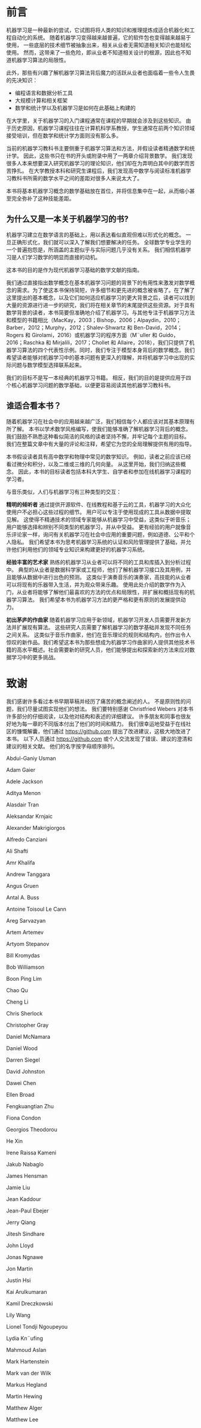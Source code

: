# 前言

机器学习是一种最新的尝试，它试图将将人类的知识和推理提炼成适合机器化和工程自动化的系统。 随着机器学习变得越来越普遍，它的软件包也变得越来越易于使用， 一些底层的技术细节被抽象出来，相关从业者无需知道相关知识也能轻松使用。 然而，这带来了一些危险，即从业者不知道相关设计的根源，因此也不知道机器学习算法的局限性。

此外，那些有兴趣了解机器学习算法背后魔力的活跃从业者也面临着一些令人生畏的先决知识：
- 编程语言和数据分析工具
- 大规模计算和相关框架
- 数学和统计学以及机器学习是如何在此基础上构建的

在大学里，关于机器学习的入门课程通常在课程的早期就会涉及到这些知识。 由于历史原因，机器学习课程往往在计算机科学系教授，学生通常在前两个知识领域接受培训，但在数学和统计学方面则没有那么多。

当前的机器学习教科书主要侧重于机器学习算法和方法，并假设读者精通数学和统计学。 因此，这些书只在书的开头或附录中用了一两章介绍背景数学。 我们发现很多人本来想要深入研究机器学习的理论知识，他们却在为弄明白其中的数学而苦苦挣扎。 在大学教授本科和研究生课程后，我们发现高中数学与阅读标准机器学习教科书所需的数学水平之间的差距对很多人来说太大了。

本书将基本机器学习概念的数学基础放在首位，并将信息集中在一起，从而缩小甚至完全弥补了这种技能差距。

## 为什么又是一本关于机器学习的书?

机器学习建立在数学语言的基础上，用以表达看似直观但难以形式化的概念。 一旦正确形式化，我们就可以深入了解我们想要解决的任务。 全球数学专业学生的一个普遍抱怨是，所涵盖的主题似乎与实际问题几乎没有关系。 我们相信机器学习是人们学习数学的明显而直接的动机。

这本书的目的是作为现代机器学习基础的数学文献的指南。

我们通过直接指出数学概念在基本机器学习问题的背景下的有用性来激发对数学概念的需求。为了使这本书保持简短，许多细节和更先进的概念被省略了。在了解了这里提出的基本概念，以及它们如何适应机器学习的更大背景之后，读者可以找到大量的资源进行进一步的研究，我们将在相关章节的末尾提供这些资源。对于具有数学背景的读者，本书简要但准确地介绍了机器学习。与其他专注于机器学习方法和模型的书籍相比（MacKay，2003；Bishop，2006；Alpaydin，2010；Barber，2012；Murphy，2012；Shalev-Shwartz 和 Ben-David，2014；Rogers 和 Girolami，2016）或机器学习的程序方面（M¨uller 和 Guido，2016；Raschka 和 Mirjalili，2017；Chollet 和 Allaire，2018），我们只提供了机器学习算法的四个代表性示例。同时，我们专注于模型本身背后的数学概念。我们希望读者能够对机器学习中的基本问题有更深入的理解，并将机器学习中出现的实际问题与数学模型选择联系起来。

我们的目标不是写一本经典的机器学习书籍。 相反，我们的目的是提供应用于四个核心机器学习问题的数学基础，以便更容易阅读其他机器学习教科书。

## 谁适合看本书？

随着机器学习在社会中的应用越来越广泛，我们相信每个人都应该对其基本原理有所了解。 本书以学术数学风格编写，使我们能够准确了解机器学习背后的概念。 我们鼓励不熟悉这种看似简洁的风格的读者坚持不懈，并牢记每个主题的目标。 我们在整篇文章中有大量的评论和注释，希望它为您的全局理解提供有用的指导。

本书假设读者具有高中数学和物理中常见的数学知识。 例如，读者之前应该已经看过微分和积分，以及二维或三维的几何向量。 从这里开始，我们归纳这些概念。 因此，本书的目标读者包括本科大学生、自学者和参加在线机器学习课程的学习者。

与音乐类似，人们与机器学习有三种类型的交互：

**精明的倾听者** 通过提供开源软件、在线教程和基于云的工具，机器学习的大众化使用户不必担心这些过程的细节。 用户可以专注于使用现成的工具从数据中提取见解。 这使得不精通技术的领域专家能够从机器学习中受益，这类似于听音乐； 用户能够选择和辨别不同类型的机器学习，并从中受益。 更有经验的用户就像音乐评论家一样，询问有关机器学习在社会中应用的重要问题，例如道德、公平和个人隐私。 我们希望本书为思考机器学习系统的认证和风险管理提供了基础，并允许他们利用他们的领域专业知识来构建更好的机器学习系统。

**经验丰富的艺术家** 熟练的机器学习从业者可以将不同的工具和库插入到分析过程中。 典型的从业者是数据科学家或工程师，他们了解机器学习接口及其用例，并且能够从数据中进行出色的预测。 这类似于演奏音乐的演奏家，高技能的从业者可以将现有的乐器带入生活，并为观众带来乐趣。 使用此处介绍的数学作为入门，从业者将能够了解他们最喜欢的方法的优点和局限性，并扩展和概括现有的机器学习算法。 我们希望本书为机器学习方法的更严格和更有原则的发展提供动力。

**初出茅庐的作曲家** 随着机器学习应用于新领域，机器学习开发人员需要开发新方法并扩展现有算法。 这些研究人员需要了解机器学习的数学基础并发现不同任务之间关系。 这类似于音乐作曲家，他们在音乐理论的规则和结构内，创作出令人惊叹的新作品。我们希望这本书为那些想成为机器学习作曲家的人提供其他技术书籍的高水平概述。社会需要新的研究人员，他们能够提出和探索新的方法来应对数据学习中的更多挑战。

# 致谢

我们感谢许多看过本书早期草稿并经历了痛苦的概念阐述的人。 不是原则性的问题，我们尽量试图实现他们的想法。 我们要特别感谢 Christfried Webers 对本书许多部分的仔细阅读，以及他对结构和表述的详细建议。 许多朋友和同事也很友好地为每一章的不同版本付出了他们的时间和精力。 我们很幸运地受益于在线社区的慷慨解囊，他们通过 https://github.com 提出了改进建议，这极大地改进了本书。 以下人员通过 https://github.com 或个人交流发现了错误、建议的澄清和建议的相关文献。 他们的名字按字母顺序排列。

Abdul-Ganiy Usman

Adam Gaier

Adele Jackson

Aditya Menon

Alasdair Tran

Aleksandar Krnjaic

Alexander Makrigiorgos

Alfredo Canziani

Ali Shafti

Amr Khalifa

Andrew Tanggara

Angus Gruen

Antal A. Buss

Antoine Toisoul Le Cann

Areg Sarvazyan

Artem Artemev

Artyom Stepanov

Bill Kromydas

Bob Williamson

Boon Ping Lim

Chao Qu

Cheng Li

Chris Sherlock

Christopher Gray

Daniel McNamara

Daniel Wood

Darren Siegel

David Johnston

Dawei Chen

Ellen Broad

Fengkuangtian Zhu

Fiona Condon

Georgios Theodorou

He Xin

Irene Raissa Kameni

Jakub Nabaglo

James Hensman

Jamie Liu

Jean Kaddour

Jean-Paul Ebejer

Jerry Qiang

Jitesh Sindhare

John Lloyd

Jonas Ngnawe

Jon Martin

Justin Hsi

Kai Arulkumaran

Kamil Dreczkowski

Lily Wang

Lionel Tondji Ngoupeyou

Lydia Kn¨ufing

Mahmoud Aslan

Mark Hartenstein

Mark van der Wilk

Markus Hegland

Martin Hewing

Matthew Alger

Matthew Lee
